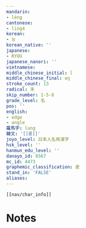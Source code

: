 ```yaml
---
mandarin:
- léng
cantonese:
- ling4
korean:
- 능
korean_native: ''
japanese:
- RYOU
japanese_nanori: ''
vietnamese:
middle_chinese_initial: l
middle_chinese_final: əŋ
stroke_count: 13
radical: 禾
skip_number: 1-5-8
grade_level: 名
pos: ''
english:
- edge
- angle
羅馬字: lung
韓文: '[[룽]]'
joyo_level: 日本人名用漢字
hsk_level: ''
hanmun_edu_level: ''
danayo_id: 8567
mc_id: 4473
graphemic_classification: 夌
stand_in: 'FALSE'
aliases:
---
```

```meta-bind-embed
[[nav/char_info]]
```

# Notes
